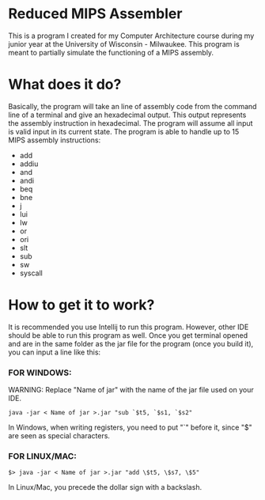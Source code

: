 # Reduced MIPS Assembler
This is a program I created for my Computer Architecture course during my junior year at the University of Wisconsin - Milwaukee. This program is meant to partially simulate the functioning of a MIPS assembly. 
# What does it do?
Basically, the program will take an line of assembly code from the command line of a terminal and give an hexadecimal output. This output represents the assembly instruction in hexadecimal.
The program will assume all input is valid input in its current state. The program is able to handle up to 15 MIPS assembly instructions:
- add
- addiu
- and
- andi
- beq
- bne
- j
- lui
- lw
- or
- ori
- slt
- sub
- sw
- syscall

# How to get it to work?
It is recommended you use Intellij to run this program. However, other IDE should be able to run this program as well.
Once you get terminal opened and are in the same folder as the jar file for the program (once you build it), you can input a line like this: <br />

### FOR WINDOWS:
WARNING: Replace "Name of jar" with the name of the jar file used on your IDE.
```
java -jar < Name of jar >.jar "sub `$t5, `$s1, `$s2"
```
In Windows, when writing registers, you need to put "`" before it, since "$" are seen as special characters. <br />

### FOR LINUX/MAC:
```
$> java -jar < Name of jar >.jar "add \$t5, \$s7, \$5"
```
In Linux/Mac, you precede the dollar sign with a backslash.
